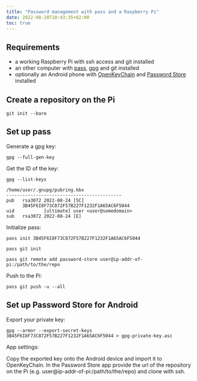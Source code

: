 ```yaml
---
title: "Password management with pass and a Raspberry Pi"
date: 2022-08-28T10:43:35+02:00
toc: true
---
```


## Requirements

* a working Raspberry Pi with ssh access and git installed
* an other computer with [pass](https://www.passwordstore.org/), [gpg](https://www.gnupg.org/) and git installed
* optionally an Android phone with [OpenKeyChain](https://www.openkeychain.org/) and [Password Store](https://passwordstore.app/) installed

## Create a repository on the Pi

```terminal
git init --bare
```

## Set up pass

Generate a gpg key:

```terminal
gpg --full-gen-key
```

Get the ID of the key:

```terminal
gpg --list-keys
```

```text
/home/user/.gnupg/pubring.kbx
-------------------------------------------
pub   rsa3072 2022-08-24 [SC]
      3B45F6I8F73C872F57B227F1232F1A65AC6F5044
uid           [ultimate] user <user@somedomain>
sub   rsa3072 2022-08-24 [E]
```

Initialize pass:

```terminal
pass init 3B45F6I8F73C872F57B227F1232F1A65AC6F5044
```
```terminal
pass git init
```
```terminal
pass git remote add password-store user@ip-addr-of-pi:/path/to/the/repo
```

Push to the Pi:
```
pass git push -u --all
```

## Set up Password Store for Android

Export your private key:

```terminal
gpg --armor --export-secret-keys 3B45F6I8F73C872F57B227F1232F1A65AC6F5044 > gpg-private-key.asc
```

App settings:

Copy the exported key onto the Android device and import it to OpenKeyChain.
In the Password Store app provide the url of the repository on the Pi (e.g. user@ip-addr-of-pi:/path/to/the/repo) and clone with ssh.
